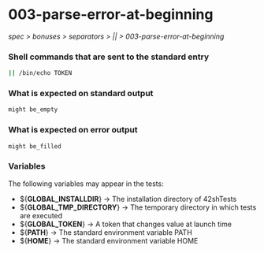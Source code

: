 # 003-parse-error-at-beginning

*spec > bonuses > separators > || > 003-parse-error-at-beginning*

### Shell commands that are sent to the standard entry

```bash
|| /bin/echo TOKEN

```

### What is expected on standard output

```bash
might be_empty

```

### What is expected on error output

```bash
might be_filled

```

### Variables

The following variables may appear in the tests:

* ${**GLOBAL_INSTALLDIR**} -> The installation directory of 42shTests
* ${**GLOBAL_TMP_DIRECTORY**} -> The temporary directory in which tests are executed
* ${**GLOBAL_TOKEN**} -> A token that changes value at launch time
* ${**PATH**} -> The standard environment variable PATH
* ${**HOME**} -> The standard environment variable HOME
